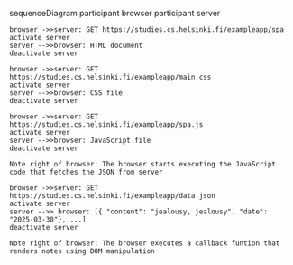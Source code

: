 sequenceDiagram
    participant browser
    participant server

    browser ->>server: GET https://studies.cs.helsinki.fi/exampleapp/spa
    activate server
    server -->>browser: HTML document
    deactivate server

    browser ->>server: GET https://studies.cs.helsinki.fi/exampleapp/main.css
    activate server
    server -->>browser: CSS file
    deactivate server

    browser ->>server: GET https://studies.cs.helsinki.fi/exampleapp/spa.js
    activate server
    server -->>browser: JavaScript file
    deactivate server

    Note right of browser: The browser starts executing the JavaScript code that fetches the JSON from server

    browser ->>server: GET https://studies.cs.helsinki.fi/exampleapp/data.json
    activate server
    server -->> browser: [{ "content": "jealousy, jealousy", "date": "2025-03-30"}, ...]
    deactivate server

    Note right of browser: The browser executes a callback funtion that renders notes using DOM manipulation